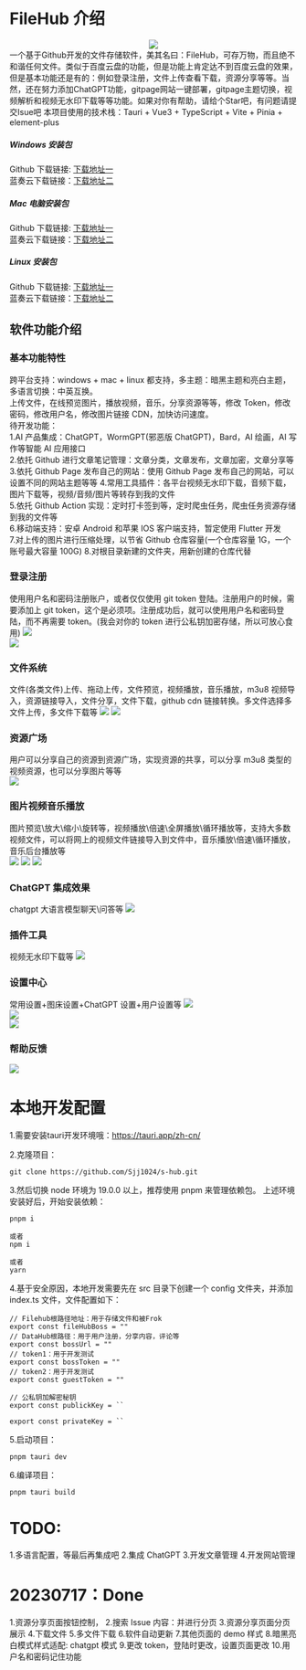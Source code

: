 # FileHub 介绍

<div style="text-align: center; width:100%">
<img src="https://jsd.cdn.zzko.cn/gh/1024huijia/QingChunMeizi@master/fileHub.3z5pyj461dq0.webp"/>
</div>
一个基于Github开发的文件存储软件，美其名曰：FileHub，可存万物，而且绝不和谐任何文件。类似于百度云盘的功能，但是功能上肯定达不到百度云盘的效果，但是基本功能还是有的：例如登录注册，文件上传查看下载，资源分享等等。当然，还在努力添加ChatGPT功能，gitpage网站一键部署，gitpage主题切换，视频解析和视频无水印下载等等功能。如果对你有帮助，请给个Star吧，有问题请提交Isue吧  
本项目使用的技术栈：Tauri + Vue3 + TypeScript + Vite + Pinia + element-plus

##### Windows 安装包

Github 下载链接: [下载地址一](https://Sjj1024.github.io/FileHub/root/Filehub/FileHub_0.0.1_x64_zh-CN.msi)  
蓝奏云下载链接：[下载地址二](https://wwlu.lanzouq.com/ipnKO14uwf2f)

##### Mac 电脑安装包

Github 下载链接: [下载地址一](https://Sjj1024.github.io/FileHub/root/Filehub/FileHub_0.0.1_x64.dmg)  
蓝奏云下载链接：[下载地址二](https://wwlu.lanzouq.com/ipnKO14uwf2f)

##### Linux 安装包

Github 下载链接: [下载地址一](https://Sjj1024.github.io/FileHub/root/Filehub/file-hub_0.0.1_amd64.deb)  
蓝奏云下载链接：[下载地址二](https://wwlu.lanzouq.com/ipnKO14uwf2f)

## 软件功能介绍

### 基本功能特性

跨平台支持：windows + mac + linux 都支持，多主题：暗黑主题和亮白主题，多语言切换：中英互换。  
上传文件，在线预览图片，播放视频，音乐，分享资源等等，修改 Token，修改密码，修改用户名，修改图片链接 CDN，加快访问速度。  
待开发功能：  
1.AI 产品集成：ChatGPT，WormGPT(邪恶版 ChatGPT)，Bard，AI 绘画，AI 写作等智能 AI 应用接口  
2.依托 Github 进行文章笔记管理：文章分类，文章发布，文章加密，文章分享等  
3.依托 Github Page 发布自己的网站：使用 Github Page 发布自己的网站，可以设置不同的网站主题等等 4.常用工具插件：各平台视频无水印下载，音频下载，图片下载等，视频/音频/图片等转存到我的文件  
5.依托 Github Action 实现：定时打卡签到等，定时爬虫任务，爬虫任务资源存储到我的文件等  
6.移动端支持：安卓 Android 和苹果 IOS 客户端支持，暂定使用 Flutter 开发  
7.对上传的图片进行压缩处理，以节省 Github 仓库容量(一个仓库容量 1G，一个账号最大容量 100G) 8.对根目录新建的文件夹，用新创建的仓库代替

### 登录注册

使用用户名和密码注册账户，或者仅仅使用 git token 登陆。注册用户的时候，需要添加上 git token，这个是必须项。注册成功后，就可以使用用户名和密码登陆，而不再需要 token。(我会对你的 token 进行公私钥加密存储，所以可放心食用)
![](https://jsd.cdn.zzko.cn/gh/1024huijia/QingChunMeizi@master/20230720/image.2uh6124tv4a0.webp)  
![](https://jsd.cdn.zzko.cn/gh/1024huijia/QingChunMeizi@master/20230726/image.3p83ldepb780.webp)

### 文件系统

文件(各类文件)上传、拖动上传，文件预览，视频播放，音乐播放，m3u8 视频导入，资源链接导入，文件分享，文件下载，github cdn 链接转换。多文件选择多文件上传，多文件下载等
![](https://jsd.cdn.zzko.cn/gh/1024huijia/QingChunMeizi@master/20230720/image.4ikm9oo3l3m0.webp)
![](https://jsd.cdn.zzko.cn/gh/1024huijia/QingChunMeizi@master/20230720/image.5nlodjb062c0.webp)

### 资源广场

用户可以分享自己的资源到资源广场，实现资源的共享，可以分享 m3u8 类型的视频资源，也可以分享图片等等  
![](https://jsd.cdn.zzko.cn/gh/1024huijia/QingChunMeizi@master/20230726/image.7lcpf67knyo0.webp)

### 图片视频音乐播放

图片预览\放大\缩小\旋转等，视频播放\倍速\全屏播放\循环播放等，支持大多数视频文件，可以将网上的视频文件链接导入到文件中，音乐播放\倍速\循环播放，音乐后台播放等  
![](https://jsd.cdn.zzko.cn/gh/1024huijia/QingChunMeizi@master/20230720/image.69xjc9jm1800.webp)
![](https://jsd.cdn.zzko.cn/gh/1024huijia/QingChunMeizi@master/20230720/image.26skfpadn5og.webp)
![](https://jsd.cdn.zzko.cn/gh/1024huijia/QingChunMeizi@master/20230720/image.2whu0rbw5la0.webp)

### ChatGPT 集成效果

chatgpt 大语言模型聊天\问答等
![](https://cdn.staticaly.com/gh/1024huijia/QingChunMeizi@master/20230720/image.32nkp0ib2r20.webp)

### 插件工具

视频无水印下载等
![](https://jsd.cdn.zzko.cn/gh/1024huijia/QingChunMeizi@master/20230726/image.61j93kheyy80.webp)

### 设置中心

常用设置+图床设置+ChatGPT 设置+用户设置等
![](https://jsd.cdn.zzko.cn/gh/1024huijia/QingChunMeizi@master/20230726/image.7ifcl62dqew0.webp)  
![](https://jsd.cdn.zzko.cn/gh/1024huijia/QingChunMeizi@master/20230726/image.2myajqua1sy0.webp)  
![](https://jsd.cdn.zzko.cn/gh/1024huijia/QingChunMeizi@master/20230726/image.9e8nookw6o0.webp)

### 帮助反馈

![](https://jsd.cdn.zzko.cn/gh/1024huijia/QingChunMeizi@master/20230726/image.2umhfyy4khq0.webp)


# 本地开发配置  

1.需要安装tauri开发环境哦：https://tauri.app/zh-cn/  

2.克隆项目：

```
git clone https://github.com/Sjj1024/s-hub.git
```

3.然后切换 node 环境为 19.0.0 以上，推荐使用 pnpm 来管理依赖包。
上述环境安装好后，开始安装依赖：

```
pnpm i

或者
npm i

或者
yarn
```

4.基于安全原因，本地开发需要先在 src 目录下创建一个 config 文件夹，并添加 index.ts 文件，文件配置如下：

```
// Filehub根路径地址：用于存储文件和被Frok
export const fileHubBoss = ""
// DataHub根路径：用于用户注册，分享内容，评论等
export const bossUrl = ""
// token1：用于开发测试
export const bossToken = ""
// token2：用于开发测试
export const guestToken = ""

// 公私钥加解密秘钥
export const publickKey = ``

export const privateKey = ``
```

5.启动项目：

```
pnpm tauri dev
```

6.编译项目：

```
pnpm tauri build
```

# TODO:

1.多语言配置，等最后再集成吧 2.集成 ChatGPT 3.开发文章管理 4.开发网站管理

# 20230717：Done

1.资源分享页面按钮控制， 2.搜索 Issue 内容：并进行分页 3.资源分享页面分页展示 4.下载文件 5.多文件下载 6.软件自动更新 7.其他页面的 demo 样式 8.暗黑亮白模式样式适配: chatgpt 模式 9.更改 token，登陆时更改，设置页面更改 10.用户名和密码记住功能
